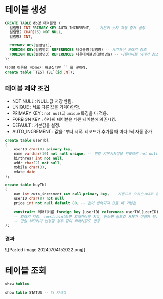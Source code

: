 # 테이블 생성

```sql
CREATE TABLE db명.테이블명 (
  컬럼명1 INT PRIMARY KEY AUTO_INCREMENT, -- 기본키 숫자 자동 증가 설정
  컬럼명2 CHAR(15) NOT NULL,
  컬럼명3 INT,

  PRIMARY KEY(컬럼명1),
  FOREIGN KEY(컬럼명2) REFERENCES 테이블명(컬럼명) -- 자기자신 외래키 참조
  FOREIGN KEY(컬럼명3) REFERENCES 다른테이블명(컬럼명a) -- 다른테이블 외래키 참조
);
```

```sql
테이블 이름을 띄어쓰기 하고싶다면 `` 를 넣어라.
create table `TEST TBL`(id INT);
```

## 테이블 제약 조건

- NOT NULL : NULL 값 저장 안됨.
- UNIQUE : 서로 다른 값을 가져야만함.
- PRIMARY KEY : `not null`과 `unique` 특징을 다 적용.
- FOREIGN KEY :  하나의 테이블을 다른 테이블에 의존시킴.
- DEFAULT : 기본값을 설정.
- AUTO_INCREMENT : 값을 1부터 시작. 레코드가 추가될 때 마다 1씩 자동 증가

```sql
create table userTbl
(	
    userID char(8) primary key,
    name varchar(10) not null unique, -- 만일 기본기지정을 안했으면 not null 유니크가 기본키가 된다.
    birthYear int not null,
    addr char(2) not null,
    mobile char(3),
    mdate date
);
```

```sql
create table buyTbl
(	
    num int auto_increment not null primary key, -- 자동으로 숫자순서대로 증가
    userID char(8) not null,
    price int not null default 80, -- 값이 입력되지 않을 때 기본값
    
    constraint 외래키이름 foreign key (userID) references userTbl(userID) on update cascade 
    -- 외래키 지정. constraint쓰면 외래키이름 지정, 안쓰면 필드값 자체가 이름이 됨.
    -- 만일 부모키가 변경할 경우 같이 외래키값도 변경
);
```

### 결과 

![[Pasted image 20240704152022.png]]


# 테이블 조회

```sql
show tables

show table STATUS -- 더 자세히 
```


